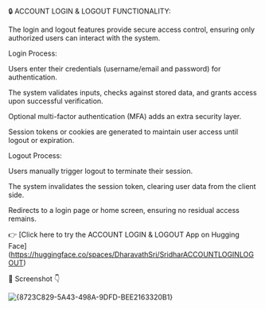 🔒 ACCOUNT LOGIN & LOGOUT FUNCTIONALITY:

The login and logout features provide secure access control, ensuring only authorized users can interact with the system.

Login Process:


Users enter their credentials (username/email and password) for authentication.

The system validates inputs, checks against stored data, and grants access upon successful verification.

Optional multi-factor authentication (MFA) adds an extra security layer.

Session tokens or cookies are generated to maintain user access until logout or expiration.


Logout Process:


Users manually trigger logout to terminate their session.

The system invalidates the session token, clearing user data from the client side.

Redirects to a login page or home screen, ensuring no residual access remains.


👉 [Click here to try the ACCOUNT LOGIN & LOGOUT App on Hugging Face] (https://huggingface.co/spaces/DharavathSri/SridharACCOUNTLOGINLOGOUT)

📸 Screenshot 👇

![{8723C829-5A43-498A-9DFD-BEE2163320B1}](https://github.com/user-attachments/assets/dfcb68d8-6d93-432c-aa02-42910e232ea7)

